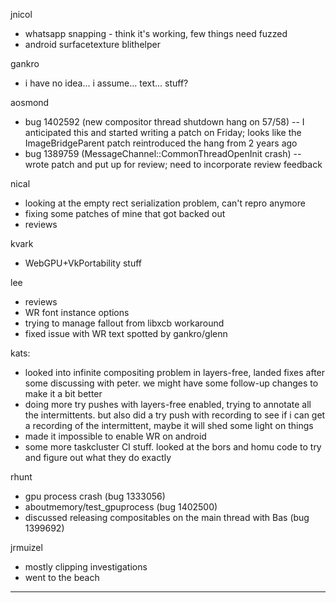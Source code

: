 jnicol
* whatsapp snapping - think it's working, few things need fuzzed
* android surfacetexture blithelper



gankro
* i have no idea... i assume... text... stuff?



aosmond
* bug 1402592 (new compositor thread shutdown hang on 57/58) -- I anticipated this and started writing a patch on Friday; looks like the ImageBridgeParent patch reintroduced the hang from 2 years ago
* bug 1389759 (MessageChannel::CommonThreadOpenInit crash) -- wrote patch and put up for review; need to incorporate review feedback



nical
* looking at the empty rect serialization problem, can't repro anymore
* fixing some patches of mine that got backed out
* reviews



kvark
* WebGPU+VkPortability stuff



lee
* reviews
* WR font instance options
* trying to manage fallout from libxcb workaround
* fixed issue with WR text spotted by gankro/glenn



kats:
* looked into infinite compositing problem in layers-free, landed fixes after some discussing with peter. we might have some follow-up changes to make it a bit better
* doing more try pushes with layers-free enabled, trying to annotate all the intermittents. but also did a try push with recording to see if i can get a recording of the intermittent, maybe it will shed some light on things
* made it impossible to enable WR on android
* some more taskcluster CI stuff. looked at the bors and homu code to try and figure out what they do exactly



rhunt
* gpu process crash (bug 1333056)
* aboutmemory/test_gpuprocess (bug 1402500)
* discussed releasing compositables on the main thread with Bas (bug 1399692)



jrmuizel
* mostly clipping investigations
* went to the beach

________________


